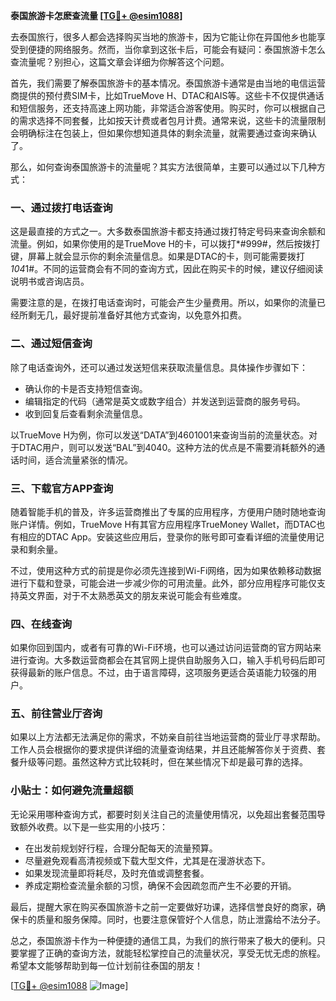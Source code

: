 **泰国旅游卡怎麽查流量 [[TG💪+ @esim1088](https://t.me/s/esim1088)]**

去泰国旅行，很多人都会选择购买当地的旅游卡，因为它能让你在异国他乡也能享受到便捷的网络服务。然而，当你拿到这张卡后，可能会有疑问：泰国旅游卡怎么查流量呢？别担心，这篇文章会详细为你解答这个问题。

首先，我们需要了解泰国旅游卡的基本情况。泰国旅游卡通常是由当地的电信运营商提供的预付费SIM卡，比如TrueMove H、DTAC和AIS等。这些卡不仅提供通话和短信服务，还支持高速上网功能，非常适合游客使用。购买时，你可以根据自己的需求选择不同套餐，比如按天计费或者包月计费。通常来说，这些卡的流量限制会明确标注在包装上，但如果你想知道具体的剩余流量，就需要通过查询来确认了。

那么，如何查询泰国旅游卡的流量呢？其实方法很简单，主要可以通过以下几种方式：

### **一、通过拨打电话查询**
这是最直接的方式之一。大多数泰国旅游卡都支持通过拨打特定号码来查询余额和流量。例如，如果你使用的是TrueMove H的卡，可以拨打*#999#，然后按拨打键，屏幕上就会显示你的剩余流量信息。如果是DTAC的卡，则可能需要拨打*104*1#。不同的运营商会有不同的查询方式，因此在购买卡的时候，建议仔细阅读说明书或咨询店员。

需要注意的是，在拨打电话查询时，可能会产生少量费用。所以，如果你的流量已经所剩无几，最好提前准备好其他方式查询，以免意外扣费。

### **二、通过短信查询**
除了电话查询外，还可以通过发送短信来获取流量信息。具体操作步骤如下：
- 确认你的卡是否支持短信查询。
- 编辑指定的代码（通常是英文或数字组合）并发送到运营商的服务号码。
- 收到回复后查看剩余流量信息。

以TrueMove H为例，你可以发送“DATA”到4601001来查询当前的流量状态。对于DTAC用户，则可以发送“BAL”到4040。这种方法的优点是不需要消耗额外的通话时间，适合流量紧张的情况。

### **三、下载官方APP查询**
随着智能手机的普及，许多运营商推出了专属的应用程序，方便用户随时随地查询账户详情。例如，TrueMove H有其官方应用程序TrueMoney Wallet，而DTAC也有相应的DTAC App。安装这些应用后，登录你的账号即可查看详细的流量使用记录和剩余量。

不过，使用这种方式的前提是你必须先连接到Wi-Fi网络，因为如果依赖移动数据进行下载和登录，可能会进一步减少你的可用流量。此外，部分应用程序可能仅支持英文界面，对于不太熟悉英文的朋友来说可能会有些难度。

### **四、在线查询**
如果你回到国内，或者有可靠的Wi-Fi环境，也可以通过访问运营商的官方网站来进行查询。大多数运营商都会在其官网上提供自助服务入口，输入手机号码后即可获得最新的账户信息。不过，由于语言障碍，这项服务更适合英语能力较强的用户。

### **五、前往营业厅咨询**
如果以上方法都无法满足你的需求，不妨亲自前往当地运营商的营业厅寻求帮助。工作人员会根据你的要求提供详细的流量查询结果，并且还能解答你关于资费、套餐升级等问题。虽然这种方式比较耗时，但在某些情况下却是最可靠的选择。

### **小贴士：如何避免流量超额**
无论采用哪种查询方式，都要时刻关注自己的流量使用情况，以免超出套餐范围导致额外收费。以下是一些实用的小技巧：
- 在出发前规划好行程，合理分配每天的流量预算。
- 尽量避免观看高清视频或下载大型文件，尤其是在漫游状态下。
- 如果发现流量即将耗尽，及时充值或调整套餐。
- 养成定期检查流量余额的习惯，确保不会因疏忽而产生不必要的开销。

最后，提醒大家在购买泰国旅游卡之前一定要做好功课，选择信誉良好的商家，确保卡的质量和服务保障。同时，也要注意保管好个人信息，防止泄露给不法分子。

总之，泰国旅游卡作为一种便捷的通信工具，为我们的旅行带来了极大的便利。只要掌握了正确的查询方法，就能轻松掌控自己的流量状况，享受无忧无虑的旅程。希望本文能够帮助到每一位计划前往泰国的朋友！

[[TG💪+ @esim1088](https://t.me/s/esim1088) ![Image](https://i.postimg.cc/4NQfJmqS/Snipaste-2025-05-13-00-14-12.png)]